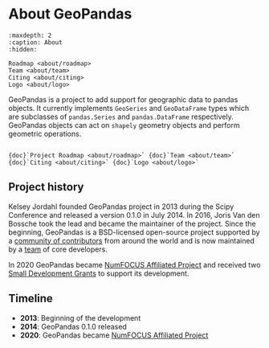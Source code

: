 # About GeoPandas

```{toctree}
:maxdepth: 2
:caption: About
:hidden:

Roadmap <about/roadmap>
Team <about/team>
Citing <about/citing>
Logo <about/logo>
```


GeoPandas is a project to add support for geographic data to pandas objects. It
currently implements `GeoSeries` and `GeoDataFrame` types which are subclasses of
`pandas.Series` and `pandas.DataFrame` respectively. GeoPandas objects can act on
`shapely` geometry objects and perform geometric operations.

```{container} button

{doc}`Project Roadmap <about/roadmap>` {doc}`Team <about/team>`
{doc}`Citing <about/citing>` {doc}`Logo <about/logo>`
```

## Project history

Kelsey Jordahl founded GeoPandas project in 2013 during the Scipy Conference and
released a version 0.1.0 in July 2014. In 2016, Joris Van den Bossche took the lead and
became the maintainer of the project. Since the beginning, GeoPandas is a BSD-licensed
open-source project supported by a [community of
contributors](https://github.com/geopandas/geopandas/graphs/contributors) from around
the world and is now maintained by a [team](about/team) of core developers.

In 2020 GeoPandas became [NumFOCUS Affiliated
Project](https://numfocus.org/sponsored-projects/affiliated-projects) and received two
[Small Development Grants](https://numfocus.org/programs/sustainability) to support its
development.

## Timeline

- **2013**: Beginning of the development
- **2014**: GeoPandas 0.1.0 released
- **2020**: GeoPandas became [NumFOCUS Affiliated
  Project](https://numfocus.org/sponsored-projects/affiliated-projects)


